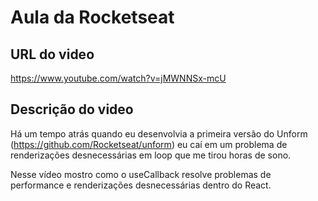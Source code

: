 # Aula da Rocketseat

## URL do video
https://www.youtube.com/watch?v=jMWNNSx-mcU


## Descrição do video
Há um tempo atrás quando eu desenvolvia a primeira versão do Unform (https://github.com/Rocketseat/unform) eu caí em um problema de renderizações desnecessárias em loop que me tirou horas de sono.

Nesse vídeo mostro como o useCallback resolve problemas de performance e renderizações desnecessárias dentro do React.